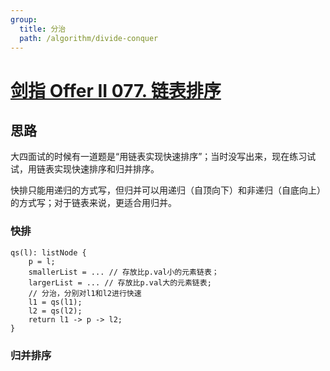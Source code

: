 ```yaml
---
group:
  title: 分治
  path: /algorithm/divide-conquer
---
```


# [剑指 Offer II 077. 链表排序](https://leetcode.cn/problems/7WHec2/)

## 思路

大四面试的时候有一道题是“用链表实现快速排序”；当时没写出来，现在练习试试，用链表实现快速排序和归并排序。

快排只能用递归的方式写，但归并可以用递归（自顶向下）和非递归（自底向上）的方式写；对于链表来说，更适合用归并。

### 快排

```text
qs(l): listNode {
    p = l;
    smallerList = ... // 存放比p.val小的元素链表；
    largerList = ... // 存放比p.val大的元素链表;
    // 分治，分别对l1和l2进行快速
    l1 = qs(l1);
    l2 = qs(l2);
    return l1 -> p -> l2;
}
```

<code src='./qs.tsx'></code>

### 归并排序

<code src='./ms.tsx'></code>
